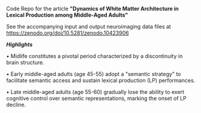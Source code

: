 Code Repo for the article **"Dynamics of White Matter Architecture in Lexical Production among Middle-Aged Adults"**

See the accompanying input and output neuroimaging data files at https://zenodo.org/doi/10.5281/zenodo.10423906


***Highlights***

•	Midlife constitutes a pivotal period characterized by a discontinuity in brain structure.

•	Early middle-aged adults (age 45-55) adopt a "semantic strategy" to facilitate semantic access and sustain lexical production (LP) performances.

•	Late middle-aged adults (age 55-60) gradually lose the ability to exert cognitive control over semantic representations, marking the onset of LP decline. 


